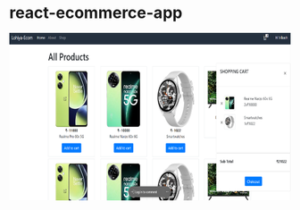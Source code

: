 # react-ecommerce-app
 
 <img src="https://github.com/vikashlohiya/react-ecommerce-app/blob/main/Screenshot%202023-11-01%20142524.png"  height="300" />



